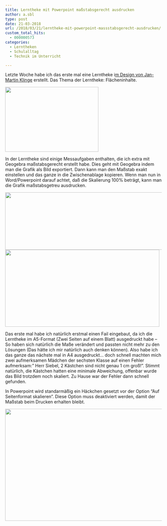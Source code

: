 ```yaml
---
title: Lerntheke mit Powerpoint maßstabsgerecht ausdrucken
author: a.sbl
type: post
date: 21-03-2018
url: /2018/03/21/lerntheke-mit-powerpoint-massstabsgerecht-ausdrucken/
custom_total_hits:
  - 000000573
categories:
  - Lerntheken
  - Schulalltag
  - Technik im Unterricht

---
```

Letzte Woche habe ich das erste mal eine Lerntheke i[m Design von Jan-Martin Klinge][1] erstellt. Das Thema der Lerntheke: Flächeninhalte.

<img class="alignnone size-medium wp-image-146" src="https://it-teaching.de/wp/wp-content/uploads/2018/03/lerntheke-300x208.png" alt="" width="300" height="208" srcset="https://it-teaching.de/wp/wp-content/uploads/2018/03/lerntheke-300x208.png 300w, https://it-teaching.de/wp/wp-content/uploads/2018/03/lerntheke-768x531.png 768w, https://it-teaching.de/wp/wp-content/uploads/2018/03/lerntheke-1024x708.png 1024w, https://it-teaching.de/wp/wp-content/uploads/2018/03/lerntheke.png 1051w" sizes="(max-width: 300px) 100vw, 300px" />

In der Lerntheke sind einige Messaufgaben enthalten, die ich extra mit Geogebra maßstabsgerecht erstellt habe. Dies geht mit Geogebra indem man die Grafik als Bild exportiert. Dann kann man den Maßstab exakt einstellen und das ganze in die Zwischenablage kopieren. Wenn man nun in Word/Powerpoint darauf achtet, daß die Skalierung 100% beträgt, kann man die Grafik maßstabsgetreu ausdrucken.

<img class="alignnone wp-image-147" src="https://it-teaching.de/wp/wp-content/uploads/2018/03/geogebramasstabsgerecht-1024x363.png" alt="" width="520" height="184" srcset="https://it-teaching.de/wp/wp-content/uploads/2018/03/geogebramasstabsgerecht-1024x363.png 1024w, https://it-teaching.de/wp/wp-content/uploads/2018/03/geogebramasstabsgerecht-300x106.png 300w, https://it-teaching.de/wp/wp-content/uploads/2018/03/geogebramasstabsgerecht-768x272.png 768w, https://it-teaching.de/wp/wp-content/uploads/2018/03/geogebramasstabsgerecht.png 1048w" sizes="(max-width: 520px) 100vw, 520px" /><img class="alignnone wp-image-148" src="https://it-teaching.de/wp/wp-content/uploads/2018/03/geogebramaßstab.png" alt="" width="496" height="247" srcset="https://it-teaching.de/wp/wp-content/uploads/2018/03/geogebramaßstab.png 602w, https://it-teaching.de/wp/wp-content/uploads/2018/03/geogebramaßstab-300x150.png 300w" sizes="(max-width: 496px) 100vw, 496px" />

Das erste mal habe ich natürlich erstmal einen Fail eingebaut, da ich die Lerntheke im A5-Format (Zwei Seiten auf einem Blatt) ausgedruckt habe &#8211; So haben sich natürlich die Maße verändert und passten nicht mehr zu den Lösungen (Das hätte ich mir natürlich auch denken können). Also habe ich das ganze das nächste mal in A4 ausgedruckt&#8230; doch schnell machten mich zwei aufmerksamen Mädchen der sechsten Klasse auf einen Fehler aufmerksam:&#8221; Herr Siebel, 2 Kästchen sind nicht genau 1 cm groß!&#8221;. Stimmt natürlich, die Kästchen hatten eine minimale Abweichung, offenbar wurde das Bild trotzdem noch skaliert. Zu Hause war der Fehler dann schnell gefunden.

In Powerpoint wird standarmäßig ein Häckchen gesetzt vor der Option &#8220;Auf Seitenformat skalieren&#8221;. Diese Option muss deaktiviert werden, damit der Maßstab beim Drucken erhalten bleibt.

<img class="alignnone size-large wp-image-150" src="https://it-teaching.de/wp/wp-content/uploads/2018/03/ppmaßstabsgerecht-1-1024x511.png" alt="" width="720" height="359" srcset="https://it-teaching.de/wp/wp-content/uploads/2018/03/ppmaßstabsgerecht-1-1024x511.png 1024w, https://it-teaching.de/wp/wp-content/uploads/2018/03/ppmaßstabsgerecht-1-300x150.png 300w, https://it-teaching.de/wp/wp-content/uploads/2018/03/ppmaßstabsgerecht-1-768x383.png 768w, https://it-teaching.de/wp/wp-content/uploads/2018/03/ppmaßstabsgerecht-1.png 1100w" sizes="(max-width: 720px) 100vw, 720px" />

&nbsp;

 [1]: http://halbtagsblog.de/downloads/lerntheken-2/downloads/